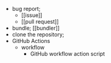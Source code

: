 - bug report;
    - [[issue]]
    - [[pull request]]
- bundle; [[bundler]]
- clone the repository;
- GitHub Actions
    - workflow
        - GitHub workflow action script
